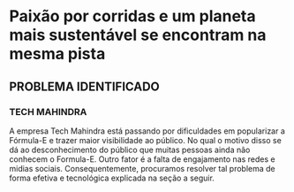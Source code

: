 <h1>Paixão por corridas e um planeta mais sustentável se encontram na mesma pista</h1> 

<h2>PROBLEMA IDENTIFICADO</h2>

<h3>TECH MAHINDRA</h3>

<p>A empresa Tech Mahindra está passando por dificuldades em popularizar a Fórmula-E e trazer maior visibilidade ao público. No qual o motivo disso se dá ao desconhecimento do público que muitas pessoas ainda não conhecem o Formula-E. Outro fator é a falta de engajamento nas redes e midias sociais.
    Consequentemente, procuramos resolver tal problema de forma efetiva e tecnológica explicada na seção a seguir.</p>
